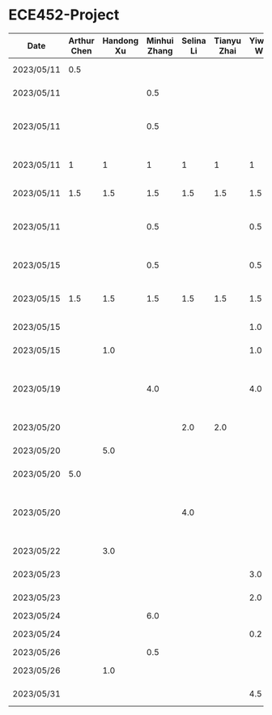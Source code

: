 # ECE452-Project
| Date | Arthur Chen | Handong Xu | Minhui Zhang | Selina Li | Tianyu Zhai | Yiwen Wu | Task
|------------|-------|------------|--------------|-----------|-------------|----------|------
| 2023/05/11 |  0.5  |            |              |           |             |          | Setup Github repo
| 2023/05/11 |       |            |    0.5       |           |             |          | Setup notions teamspace
| 2023/05/11 |       |            |    0.5       |           |             |          | Summarize project and proposal requirements
| 2023/05/11 | 1     |   1        |    1         |    1      |    1        |   1      | Think & document 3 feasible ideas
| 2023/05/11 | 1.5   |   1.5      |    1.5       |    1.5    |    1.5      |   1.5    | Discuss & Select Idea
| 2023/05/11 |       |            |    0.5       |           |             |   0.5    | Create TimeLog.md and README.md
| 2023/05/15 |       |            |    0.5       |           |             |   0.5    | Divide task on proposal and design
| 2023/05/15 | 1.5   |   1.5      |    1.5       |    1.5    |    1.5      |   1.5    | Meeting on proposal and design
| 2023/05/15 |       |            |              |           |             |   1.0    | Initial design on UI
| 2023/05/15 |       |   1.0      |              |           |             |   1.0    | Upgrade UI design
| 2023/05/19 |       |            |    4.0       |           |             |   4.0    | Design architecture view and architecture style
| 2023/05/20 |       |            |              |    2.0    |    2.0      |          | Discuss design patterns
| 2023/05/20 |       |   5.0      |              |           |             |          | UI design in Figma
| 2023/05/20 | 5.0   |            |              |           |             |          | Write documentations
| 2023/05/20 |       |            |              |    4.0    |             |          | Demonstrate implementation of design patterns at the coding level
| 2023/05/22 |       |   3.0      |              |           |             |          | UI design in Figma
| 2023/05/23 |       |            |              |           |             |    3.0   | Setup starter code
| 2023/05/23 |       |            |              |           |             |    2.0   | Debug starter code
| 2023/05/24 |       |            |    6.0       |           |             |          | Write Proposal
| 2023/05/24 |       |            |              |           |             |    0.2   | Review Proposal
| 2023/05/26 |       |            |    0.5       |           |             |          | Revise Proposal
| 2023/05/26 |       |   1.0      |              |           |             |          | Added UI in Proposal
| 2023/05/31 |       |            |              |           |             |    4.5   | Setup/debug starter code
